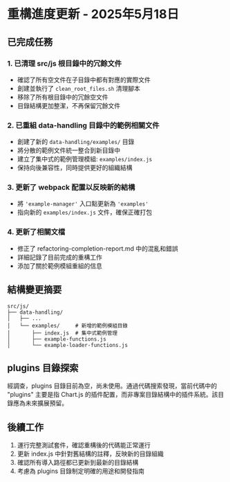 # 重構進度更新 - 2025年5月18日

## 已完成任務

### 1. 已清理 src/js 根目錄中的冗餘文件

- 確認了所有空文件在子目錄中都有對應的實際文件
- 創建並執行了 `clean_root_files.sh` 清理腳本
- 移除了所有根目錄中的冗餘空文件
- 目錄結構更加整潔，不再保留冗餘文件

### 2. 已重組 data-handling 目錄中的範例相關文件

- 創建了新的 `data-handling/examples/` 目錄
- 將分散的範例文件統一整合到新目錄中
- 建立了集中式的範例管理模組: `examples/index.js`
- 保持向後兼容性，同時提供更好的組織結構

### 3. 更新了 webpack 配置以反映新的結構

- 將 `'example-manager'` 入口點更新為 `'examples'`
- 指向新的 `examples/index.js` 文件，確保正確打包

### 4. 更新了相關文檔

- 修正了 refactoring-completion-report.md 中的混亂和錯誤
- 詳細記錄了目前完成的重構工作
- 添加了關於範例模組重組的信息

## 結構變更摘要

```
src/js/
├── data-handling/
│   ├── ...
│   └── examples/     # 新增的範例模組目錄
│       ├── index.js  # 集中式範例管理
│       ├── example-functions.js
│       └── example-loader-functions.js
```

## plugins 目錄探索

經調查，plugins 目錄目前為空，尚未使用。通過代碼搜索發現，當前代碼中的 "plugins" 主要是指 Chart.js 的插件配置，而非專案目錄結構中的插件系統。該目錄應為未來擴展預留。

## 後續工作

1. 運行完整測試套件，確認重構後的代碼能正常運行
2. 更新 index.js 中針對舊結構的註釋，反映新的目錄組織
3. 確認所有導入路徑都已更新到最新的目錄結構
4. 考慮為 plugins 目錄制定明確的用途和開發指南
